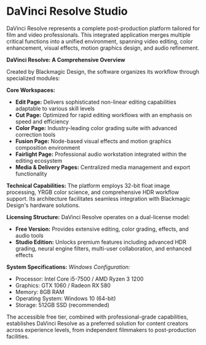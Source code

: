 # DaVinci Resolve Studio
DaVinci Resolve represents a complete post-production platform tailored for film and video professionals. This integrated application merges multiple critical functions into a unified environment, spanning video editing, color enhancement, visual effects, motion graphics design, and audio refinement.

**DaVinci Resolve: A Comprehensive Overview**

Created by Blackmagic Design, the software organizes its workflow through specialized modules:

**Core Workspaces:**
- **Edit Page:** Delivers sophisticated non-linear editing capabilities adaptable to various skill levels
- **Cut Page:** Optimized for rapid editing workflows with an emphasis on speed and efficiency
- **Color Page:** Industry-leading color grading suite with advanced correction tools
- **Fusion Page:** Node-based visual effects and motion graphics composition environment
- **Fairlight Page:** Professional audio workstation integrated within the editing ecosystem
- **Media & Delivery Pages:** Centralized media management and export functionality

**Technical Capabilities:**
The platform employs 32-bit float image processing, YRGB color science, and comprehensive HDR workflow support. Its architecture facilitates seamless integration with Blackmagic Design's hardware solutions.

**Licensing Structure:**
DaVinci Resolve operates on a dual-license model:
- **Free Version:** Provides extensive editing, color grading, effects, and audio tools
- **Studio Edition:** Unlocks premium features including advanced HDR grading, neural engine filters, multi-user collaboration, and enhanced effects

**System Specifications:**
*Windows Configuration:*
- Processor: Intel Core i5-7500 / AMD Ryzen 3 1200
- Graphics: GTX 1060 / Radeon RX 580
- Memory: 8GB RAM
- Operating System: Windows 10 (64-bit)
- Storage: 512GB SSD (recommended)

The accessible free tier, combined with professional-grade capabilities, establishes DaVinci Resolve as a preferred solution for content creators across experience levels, from independent filmmakers to post-production facilities.
